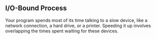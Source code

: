 ## I/O-Bound Process

Your program spends most of its time talking to a slow device, like a network connection, a hard drive, or a printer.
Speeding it up involves overlapping the times spent waiting for these devices.
